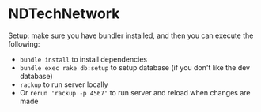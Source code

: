# NDTechNetwork

Setup: make sure you have bundler installed, and then you can execute the following:
- `bundle install` to install dependencies
- `bundle exec rake db:setup` to setup database (if you don't like the dev database)
- `rackup` to run server locally
- Or `rerun 'rackup -p 4567'` to run server and reload when changes are made

